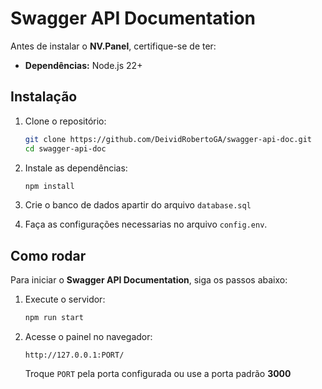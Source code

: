 # Swagger API Documentation
Antes de instalar o **NV.Panel**, certifique-se de ter:

- **Dependências:** Node.js 22+

## Instalação

1. Clone o repositório:
   ```bash
   git clone https://github.com/DeividRobertoGA/swagger-api-doc.git
   cd swagger-api-doc
   ```
2. Instale as dependências:
   ```bash
   npm install
   ```
3. Crie o banco de dados apartir do arquivo `database.sql`

4. Faça as configurações necessarias no arquivo `config.env`.

## Como rodar

Para iniciar o **Swagger API Documentation**, siga os passos abaixo:

1. Execute o servidor:
   ```bash
   npm run start
   ```
2. Acesse o painel no navegador:
   ```
   http://127.0.0.1:PORT/
   ```
   Troque `PORT` pela porta configurada ou use a porta padrão **3000**
